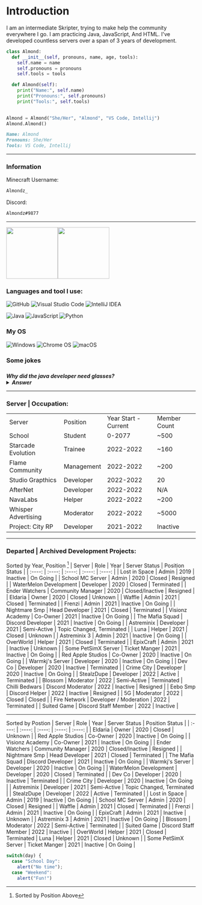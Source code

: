 <h1>Introduction</h1>
<p>I am an intermediate Skripter, trying to make help the community everywhere I go. I am practicing Java, JavaScript, And HTML. I've developed countless servers over a span of 3 years of development.</p>

```python
class Almond:
  def __init__(self, pronouns, name, age, tools):
    self.name = name
    self.pronouns = pronouns
    self.tools = tools

  def Almond(self):
    print("Name:", self.name)
    print("Pronouns:", self.pronouns)
    print("Tools:", self.tools)
    

Almond = Almond("She/Her", "Almond", "VS Code, Intellij")
Almond.Almond()
```
```md
Name: Almond
Pronouns: She/Her
Tools: VS Code, Intellij
```
<hr>
<h3>Information</h3>
Minecraft Username: 

```md
Almondz_
```

Discord: 

```md
Almondz#9877
```
<hr>
<a href="https://eldariadevelopment.github.io/Skript-LifeSteal//"><img height="137px" src="https://github-readme-stats.vercel.app/api?username=EldariaDevelopment&hide_title=true&hide_border=true&show_icons=true&include_all_commits=true&count_private=true&line_height=21&text_color=000&icon_color=000&bg_color=0,ea6161,141414,0b2128,0b2128&theme=graywhite" /><!-- wi*quL3fcV --><img height="137px" src="https://github-readme-stats.vercel.app/api/top-langs/?username=EldariaDevelopment&langs_count=4&hide_title=true&hide_border=true&text_color=000&icon_color=fff&bg_color=0,0b2128,0b2128,0b2128&theme=graywhite" /></a>
<h3>Languages and tool I use:</h3>

![GitHub](https://img.shields.io/badge/github-%23121011.svg?style=for-the-badge&logo=github&logoColor=white)
![Visual Studio Code](https://img.shields.io/badge/Visual%20Studio%20Code-0078d7.svg?style=for-the-badge&logo=visual-studio-code&logoColor=white)
![IntelliJ IDEA](https://img.shields.io/badge/IntelliJIDEA-000000.svg?style=for-the-badge&logo=intellij-idea&logoColor=white)

![Java](https://img.shields.io/badge/java-%23ED8B00.svg?style=for-the-badge&logo=java&logoColor=white)
![JavaScript](https://img.shields.io/badge/javascript-%23323330.svg?style=for-the-badge&logo=javascript&logoColor=%23F7DF1E)
![Python](https://img.shields.io/badge/python-3670A0?style=for-the-badge&logo=python&logoColor=ffdd54)

<h3>My OS</h3>

![Windows](https://img.shields.io/badge/Windows-0078D6?style=for-the-badge&logo=windows&logoColor=white)
![Chrome OS](https://img.shields.io/badge/chrome%20os-3d89fc?style=for-the-badge&logo=google%20chrome&logoColor=white)
![macOS](https://img.shields.io/badge/mac%20os-000000?style=for-the-badge&logo=macos&logoColor=F0F0F0)

<h3>Some jokes<h3>
	
<h5>Why did the java developer need glasses?
	<details>
		<summary>Answer</summary>
			because they coudn't C#
	</details>
	
<hr>
<h3>Server | Occupation:</h3>
<table>
	<tr>
		<td>Server</td>
		<td>Position</td>
		<td>Year Start - Current</td>
		<td>Member Count</td>
	</tr>
		<tr>
		<td>School</td>
		<td>Student</td>
		<td>0-2077</td>
		<td>~500</td>
	</tr>
		<tr>
		<td>Starcade Evolution</td>
		<td>Trainee</td>
		<td>2022-2022</td>
		<td>~160</td>
	</tr>
		<tr>
		<td>Flame Community</td>
		<td>Management</td>
		<td>2022-2022</td>
		<td>~200</td>
	</tr>
		<tr>
		<td>Studio Grapthics</td>
		<td>Developer</td>
		<td>2022-2022</td>
		<td>20</td>
	</tr>
		<tr>
		<td>AfterNet</td>
		<td>Developer</td>
		<td>2022-2022</td>
		<td>N/A</td>
	</tr>  
	<tr>
		<td>NavaLabs</td>
		<td>Helper</td>
		<td>2022-2022</td>
		<td>~200</td>
	</tr>
		<tr>
		<td>Whisper Advertising</td>
		<td>Moderator</td>
		<td>2022-2022</td>
		<td>~5000</td>
	</tr>
		<tr>
		<td>Project: City RP</td>
		<td>Developer</td>
		<td>2021-2022</td>
		<td>Inactive</td>
	</tr>
		
</table>
<hr>
<h3>Departed | Archived Development Projects:</h3>

Sorted by Year, Position [^1]
| Server | Role | Year | Server Status | Position Status |
| :----: | :----: | :----: | :----: | :----: |
| Lost in Space | Admin | 2019 | Inactive | On Going |
| School MC Server | Admin | 2020 | Closed | Resigned |
| WaterMelon Development | Developer | 2020 | Closed | Terminated |
| Ender Watchers | Community Manager | 2020 | Closed/Inactive | Resigned |
| Eldaria | Owner | 2020 | Closed | Unknown |
| Waffle | Admin | 2021 | Closed | Terminated |
| Frenzi | Admin | 2021 | Inactive | On Going |
| Nightmare Smp | Head Developer | 2021 | Closed | Terminated | 
| Visionz Academy | Co-Owner | 2021 | Inactive | On Going |
| The Mafia Squad | Discord Developer | 2021  | Inactive | On Going |
| Astreminix | Developer | 2021 | Semi-Active | Topic Changed, Terminated |
| Luna | Helper | 2021 | Closed | Unknown |
| Astreminix 3 | Admin | 2021 | Inactive | On Going |
| OverWorld | Helper | 2021 | Closed | Terminated |
| EpixCraft | Admin | 2021 | Inactive | Unknown |
| Some PetSimX Server | Ticket Manger | 2021 | Inactive | On Going |
| Red Apple Studios | Co-Owner | 2020 | Inactive | On Going |
| Warmkj's Server | Developer | 2020 | Inactive | On Going |
| Dev Co | Developer | 2020 | Inactive | Terminated |
| Crime City | Developer | 2020 | Inactive | On Going |
| StealzDupe | Developer | 2022 | Active | Terminated |
| Blossom | Moderator | 2022 | Semi-Active | Terminated |
 Chilli Bedwars |  Discord Moderator  | 2022 | Inactive | Resigned |
| Eebo Smp |  Discord Helper  |  2022 | Inactive | Resigned |
| 5G | Moderator | 2022 | Closed | Closed |
| Fire Network | Developer / Moderation | 2022 | Terminated |
| Suited Game |  Discord Staff Member  | 2022 | Inactive |

<hr>

Sorted by Postion
| Server | Role | Year | Server Status | Position Status |
| :----: | :----: | :----: | :----: | :----: |
| Eldaria | Owner | 2020 | Closed | Unknown |
| Red Apple Studios | Co-Owner | 2020 | Inactive | On Going |
| Visionz Academy | Co-Owner | 2021 | Inactive | On Going |
| Ender Watchers | Community Manager | 2020 | Closed/Inactive | Resigned |
| Nightmare Smp | Head Developer | 2021 | Closed | Terminated |
| The Mafia Squad | Discord Developer | 2021  | Inactive | On Going |
| Warmkj's Server | Developer | 2020 | Inactive | On Going |
| WaterMelon Development | Developer | 2020 | Closed | Terminated |
| Dev Co | Developer | 2020 | Inactive | Terminated |
| Crime City | Developer | 2020 | Inactive | On Going |
| Astreminix | Developer | 2021 | Semi-Active | Topic Changed, Terminated |
| StealzDupe | Developer | 2022 | Active | Terminated |
| Lost in Space | Admin | 2019 | Inactive | On Going |
| School MC Server | Admin | 2020 | Closed | Resigned |
| Waffle | Admin | 2021 | Closed | Terminated |
| Frenzi | Admin | 2021 | Inactive | On Going |
| EpixCraft | Admin | 2021 | Inactive | Unknown |
| Astreminix 3 | Admin | 2021 | Inactive | On Going |
| Blossom | Moderator | 2022 | Semi-Active | Terminated |
| Suited Game |  Discord Staff Member  | 2022 | Inactive |
| OverWorld | Helper | 2021 | Closed | Terminated 
| Luna | Helper | 2021 | Closed | Unknown |
| Some PetSimX Server | Ticket Manger | 2021 | Inactive | On Going |

[^1]: Sorted by Position Above
```js
switch(day) {
  case "School Day":
    alert("No time");
  case "Weekend":
    alert("Fun!")
```
